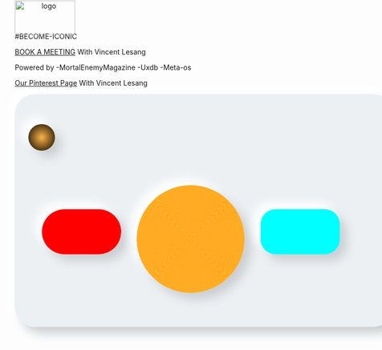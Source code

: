 #BECOME-ICONIC

<img style="justify-content: center; text-align: center; position: absolute;
            top: 1px;" title="logo" src="https://github.com/vincentlesang/vincentlesang.github.io/blob/master/logosubs.png" width="120" height="68"> 
            
<a href="https://calendly.com/vincentlesang">BOOK A MEETING</a> With Vincent Lesang    

Powered by
-MortalEnemyMagazine
-Uxdb
-Meta-os

<a href="https://za.pinterest.com/pin/708965166345357266/">Our Pinterest Page</a> With Vincent Lesang    
            
<div style="width:700px; height: 400px; padding: 60px 27px 5px;
            border-radius: 40px; 
            background: #ecf0f3;
            box-shadow: 13px 13px 20px #cbced1,
            -13px -13px 20px #ffffff"
            title="showcard">
            
<div style="width:52.5px; height: 52.5px;   
            border-radius: 50%; 
            transition: width 2s;
            background: radial-gradient(
             #ffb347,
             black
             );
            box-shadow: 13px 13px 20px #cbced1,
            -13px -13px 20px #ffffff"
            title="realplanet" alt="realplanet"> 
            
<div style="display: inline-block; top: 170px; width:157.5px; height: 90px;  
            border-radius: 60px; 
            position: relative;
            left: 27px;
            margin-right: 12px;
            background: repeating-linear-gradient(
             to bottom,
             #FF000f,
             #FF000f 0.5px,
             #FF0000 0.5px,
             #FF0000 1px
            );
            box-shadow: 13px 13px 20px #cbced1,
            -13px -13px 20px #ffffff"
            title="mark" alt="mark" > 
            
<div style="display: inline-block; top: -48px; width:215px; height: 215px;   
            border-radius: 50%; 
            position: relative;
            left: 144px;
            margin-right: 45px;
            margin-left: 45px;
            background: repeating-radial-gradient(
             circle,
             #ffb347,
             #ffb347 1px,
             orange 1px, 
             orange 2px 
             );
            box-shadow: 13px 13px 20px #cbced1,
            -13px -13px 20px #ffffff"
            title="hold" alt="hold"> 
            
 <div style="display: inline-block; top: 48px; width:157.5px; height: 90px;  
            border-radius: 30px; 
            position: relative;
            left: 235px;
            margin-left: 12px;
            background: repeating-linear-gradient(
             to bottom,
             #c0FFFF,
             #c0FFFF 0.5px,
             #00FFFF 0.5px,
             #00FFFF 1px
            );
            box-shadow: 13px 13px 20px #cbced1,
            -13px -13px 20px #ffffff"
            title="score" alt="score"> 

</div>



